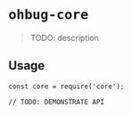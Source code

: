 # `ohbug-core`

> TODO: description

## Usage

```
const core = require('core');

// TODO: DEMONSTRATE API
```
